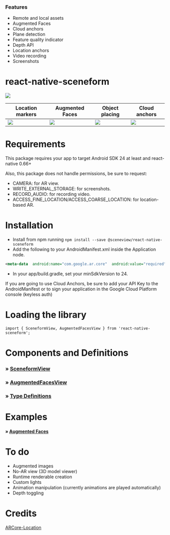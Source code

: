 ### Features

- Remote and local assets
- Augmented Faces
- Cloud anchors
- Plane detection
- Feature quality indicator
- Depth API
- Location anchors
- Video recording
- Screenshots

# react-native-sceneform

![](https://raw.githubusercontent.com/kboy-silvergym/ARCore-Kotlin-Sampler/master/readmeImages/sceneform.jpg)

| Location markers | Augmented Faces | Object placing | Cloud anchors |
|--|--|--|--|  
|![](https://raw.githubusercontent.com/SceneView/react-native-sceneform/master/docs/location.gif)|![](https://raw.githubusercontent.com/SceneView/react-native-sceneform/master/docs/face.gif)|![](https://raw.githubusercontent.com/SceneView/react-native-sceneform/master/docs/placing.gif)|![](https://raw.githubusercontent.com/SceneView/react-native-sceneform/master/docs/resolving.gif)|

# Requirements

This package requires your app to target Android SDK 24 at least and react-native 0.66+

Also, this package does not handle permissions, be sure to request:

- CAMERA: for AR view.
- WRITE_EXTERNAL_STORAGE: for screenshots.
- RECORD_AUDIO: for recording video.
- ACCESS_FINE_LOCATION/ACCESS_COARSE_LOCATION: for location-based AR.

# Installation

- Install from npm running `npm install --save @sceneview/react-native-sceneform`
- Add the following to your AndroidManifest.xml inside the Application node.
```xml
<meta-data  android:name="com.google.ar.core"  android:value="required"  />
```
- In your app/build.gradle, set your minSdkVersion to 24.

If you are going to use Cloud Anchors, be sure to add your API Key to the AndroidManifest or to sign your application in the Google Cloud Platform console (keyless auth)

# Loading the library

`import { SceneformView, AugmentedFacesView } from 'react-native-sceneform';`

# Components and Definitions

### » [SceneformView](./docs/SCENEFORMVIEW.md)
### » [AugmentedFacesView](./docs/AUGMENTED_FACES.md)
### » [Type Definitions](./docs/TYPES.md)

# Examples

#### » [Augmented Faces](https://github.com/doranteseduardo/augmented-faces-demo)

# To do

- Augmented images
- No-AR view (3D model viewer)
- Runtime renderable creation
- Custom lights
- Animation manipulation (currently animations are played automatically)
- Depth toggling

# Credits

[ARCore-Location](https://github.com/appoly/ARCore-Location)